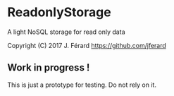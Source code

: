 # ReadonlyStorage
A light NoSQL storage for read only data

Copyright (C) 2017 J. Férard <https://github.com/jferard>

## Work in progress !
This is just a prototype for testing. Do not rely on it.
